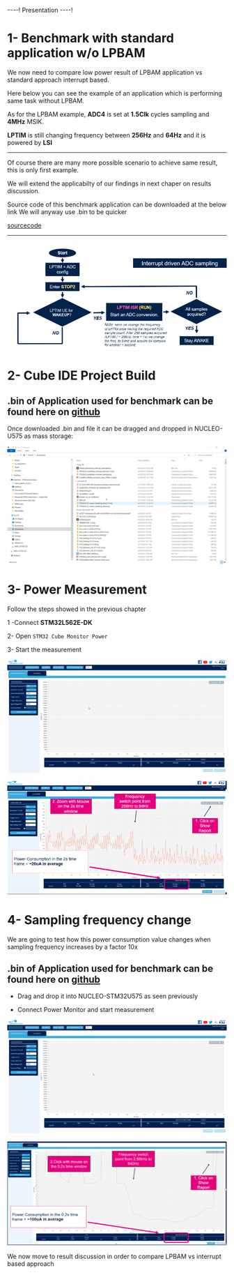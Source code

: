 ----!
Presentation
----!

# 1- Benchmark with standard application w/o LPBAM

We now need to compare low power result of LPBAM application vs standard approach interrupt based. 

Here below you can see the example of an application which is performing same task without LPBAM.

As for the LPBAM example, **ADC4** is set at **1.5Clk** cycles sampling and **4MHz** MSIK.

**LPTIM** is still changing frequency between **256Hz** and **64Hz** and it is powered by **LSI**

---

<ainfo>
Of course there are many more possible scenario to achieve same result, this is only first example.

We will extend the applicabilty of our findings in next chaper on results discussion.
</ainfo>

<p>

</p>


Source code of this benchmark application can be downloaded at the below link
We will anyway use .bin to be quicker

[sourcecode](https://github.com/RRISTM/stm32u5_workshop/blob/pre_release/lpbam/handson/STM32U5_workshop_interrupt_example.zip)

---
![Cubemx start](./img/0700.png)


# 2- Cube IDE Project Build

## .bin of Application used for benchmark can be found here on [github](https://github.com/RRISTM/stm32u5_workshop/blob/pre_release/lpbam/handson/LPBAM_Benchmark_Interrupt_example.bin)

Once downloaded .bin and file it can be dragged and dropped in NUCLEO-U575 as mass storage:


![Cubemx start](./img/070101.gif)

# 3- Power Measurement

Follow the steps showed in the previous chapter

1 -Connect **STM32L562E-DK** 

2- Open `STM32 Cube Monitor Power`

3- Start the measurement

![Cubemx start](./img/0704.gif)

![Cubemx start](./img/0702.png)

# 4- Sampling frequency change
We are going to test how this power consumption value changes when sampling frequency increases by a factor 10x

## .bin of Application used for benchmark can be found here on [github](https://github.com/RRISTM/stm32u5_workshop/blob/pre_release/lpbam/handson/STM32U5_workshop_interrupt_example_10x_sampling.bin)


- Drag and drop it into NUCLEO-STM32U575 as seen previously

- Connect Power Monitor and start measurement

![Cubemx start](./img/0705.gif)

<p>

</p>

![Cubemx start](./img/070303.png)

<ainfo>
We now move to result discussion in order to compare LPBAM vs interrupt based approach
</ainfo>
